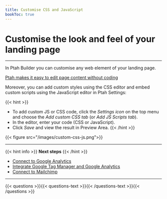 ```yaml
---
title: Customise CSS and JavaScript
bookToc: true
---
```


# Customise the look and feel of your landing page
***

In Ptah Builder you can customise any web element of your landing page.

[Ptah makes it easy to edit page content without coding](/docs/edit-section)

Moreover, you can add custom styles using the CSS editor and embed custom scripts using the JavaScript editor in Ptah Settings:

{{< hint >}}
- To add custom JS or CSS code, click the *Settings icon* on the top menu and choose the *Add custom CSS tab* (or *Add JS Scripts tab*).
- In the editor, enter your code (CSS or JavaScript).
- Click *Save* and view the result in Preview Area.
{{< /hint >}}

{{< figure src="/images/custom-css-js.png">}}

***

{{< hint info >}}
**Next steps**
{{< /hint >}}

- [Connect to Google Analytics](/docs/integrations-ga/)
- [Integrate Google Tag Manager and Google Analytics](/docs/integrations-gt/)
- [Connect to Mailchimp](/docs/integrations-mailchimp/)

***

{{< questions >}}{{< questions-text >}}{{< /questions-text >}}{{< /questions >}}